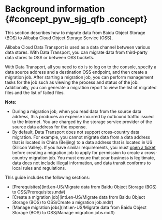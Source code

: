 # Background information {#concept_pyw_sjg_qfb .concept}

This section describes how to migrate data from Baidu Object Storage \(BOS\) to Alibaba Cloud Object Storage Service \(OSS\).

Alibaba Cloud Data Transport is used as a data channel between various data stores. With Data Transport, you can migrate data from third-party data stores to OSS or between OSS buckets.

With Data Transport, all you need to do is to log on to the console, specify a data source address and a destination OSS endpoint, and then create a migration job. After starting a migration job, you can perform management tasks for the job such as viewing the process and status of the job. Additionally, you can generate a migration report to view the list of migrated files and the list of failed files.

**Note:** 

-   During a migration job, when you read data from the source data address, this produces an expense incurred by outbound traffic issued to the Internet. You are charged by the storage service provider of the source data address for the expense.
-   By default, Data Transport does not support cross-country data migration. For example, you cannot migrate data from a data address that is located in China \(Beijing\) to a data address that is located in US \(Silicon Valley\). If you have similar requirements, you must [open a ticket](https://selfservice.console.aliyun.com) before creating a migration job to apply for permission to create a cross-country migration job. You must ensure that your business is legitimate, data does not include illegal information, and data transit conforms to local rules and regulations.

This guide includes the following sections:

-   [Prerequisites](intl.en-US/Migrate data from Baidu Object Storage (BOS) to OSS/Prerequisites.md#)
-   [Create a migration job](intl.en-US/Migrate data from Baidu Object Storage (BOS) to OSS/Create a migration job.md#)
-   [Manage migration jobs](intl.en-US/Migrate data from Baidu Object Storage (BOS) to OSS/Manage migration jobs.md#)

